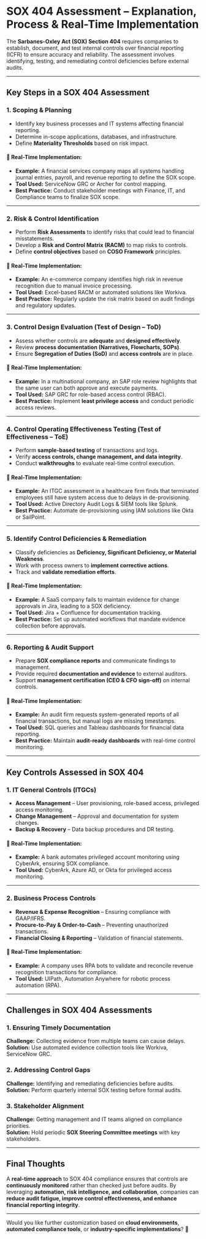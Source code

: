 # SOX 404 Assessment – Explanation, Process & Real-Time Implementation  

The **Sarbanes-Oxley Act (SOX) Section 404** requires companies to establish, document, and test internal controls over financial reporting (ICFR) to ensure accuracy and reliability. The assessment involves identifying, testing, and remediating control deficiencies before external audits.  

---

## Key Steps in a SOX 404 Assessment  

### 1. Scoping & Planning  
- Identify key business processes and IT systems affecting financial reporting.  
- Determine in-scope applications, databases, and infrastructure.  
- Define **Materiality Thresholds** based on risk impact.  

#### **📌 Real-Time Implementation:**  
- **Example:** A financial services company maps all systems handling journal entries, payroll, and revenue reporting to define the SOX scope.  
- **Tool Used:** ServiceNow GRC or Archer for control mapping.  
- **Best Practice:** Conduct stakeholder meetings with Finance, IT, and Compliance teams to finalize SOX scope.  

---

### 2. Risk & Control Identification  
- Perform **Risk Assessments** to identify risks that could lead to financial misstatements.  
- Develop a **Risk and Control Matrix (RACM)** to map risks to controls.  
- Define **control objectives** based on **COSO Framework** principles.  

#### **📌 Real-Time Implementation:**  
- **Example:** An e-commerce company identifies high risk in revenue recognition due to manual invoice processing.  
- **Tool Used:** Excel-based RACM or automated solutions like Workiva.  
- **Best Practice:** Regularly update the risk matrix based on audit findings and regulatory updates.  

---

### 3. Control Design Evaluation (Test of Design – ToD)  
- Assess whether controls are **adequate** and **designed effectively**.  
- Review **process documentation (Narratives, Flowcharts, SOPs)**.  
- Ensure **Segregation of Duties (SoD)** and **access controls** are in place.  

#### **📌 Real-Time Implementation:**  
- **Example:** In a multinational company, an SAP role review highlights that the same user can both approve and execute payments.  
- **Tool Used:** SAP GRC for role-based access control (RBAC).  
- **Best Practice:** Implement **least privilege access** and conduct periodic access reviews.  

---

### 4. Control Operating Effectiveness Testing (Test of Effectiveness – ToE)  
- Perform **sample-based testing** of transactions and logs.  
- Verify **access controls, change management, and data integrity**.  
- Conduct **walkthroughs** to evaluate real-time control execution.  

#### **📌 Real-Time Implementation:**  
- **Example:** An ITGC assessment in a healthcare firm finds that terminated employees still have system access due to delays in de-provisioning.  
- **Tool Used:** Active Directory Audit Logs & SIEM tools like Splunk.  
- **Best Practice:** Automate de-provisioning using IAM solutions like Okta or SailPoint.  

---

### 5. Identify Control Deficiencies & Remediation  
- Classify deficiencies as **Deficiency, Significant Deficiency, or Material Weakness**.  
- Work with process owners to **implement corrective actions**.  
- Track and **validate remediation efforts**.  

#### **📌 Real-Time Implementation:**  
- **Example:** A SaaS company fails to maintain evidence for change approvals in Jira, leading to a SOX deficiency.  
- **Tool Used:** Jira + Confluence for documentation tracking.  
- **Best Practice:** Set up automated workflows that mandate evidence collection before approvals.  

---

### 6. Reporting & Audit Support  
- Prepare **SOX compliance reports** and communicate findings to management.  
- Provide required **documentation and evidence** to external auditors.  
- Support **management certification (CEO & CFO sign-off)** on internal controls.  

#### **📌 Real-Time Implementation:**  
- **Example:** An audit firm requests system-generated reports of all financial transactions, but manual logs are missing timestamps.  
- **Tool Used:** SQL queries and Tableau dashboards for financial data reporting.  
- **Best Practice:** Maintain **audit-ready dashboards** with real-time control monitoring.  

---

## Key Controls Assessed in SOX 404  

### 1. IT General Controls (ITGCs)  
- **Access Management** – User provisioning, role-based access, privileged access monitoring.  
- **Change Management** – Approval and documentation for system changes.  
- **Backup & Recovery** – Data backup procedures and DR testing.  

#### **📌 Real-Time Implementation:**  
- **Example:** A bank automates privileged account monitoring using CyberArk, ensuring SOX compliance.  
- **Tool Used:** CyberArk, Azure AD, or Okta for privileged access monitoring.  

---

### 2. Business Process Controls  
- **Revenue & Expense Recognition** – Ensuring compliance with GAAP/IFRS.  
- **Procure-to-Pay & Order-to-Cash** – Preventing unauthorized transactions.  
- **Financial Closing & Reporting** – Validation of financial statements.  

#### **📌 Real-Time Implementation:**  
- **Example:** A company uses RPA bots to validate and reconcile revenue recognition transactions for compliance.  
- **Tool Used:** UIPath, Automation Anywhere for robotic process automation (RPA).  

---

## Challenges in SOX 404 Assessments  

### **1. Ensuring Timely Documentation**  
**Challenge:** Collecting evidence from multiple teams can cause delays.  
**Solution:** Use automated evidence collection tools like Workiva, ServiceNow GRC.  

### **2. Addressing Control Gaps**  
**Challenge:** Identifying and remediating deficiencies before audits.  
**Solution:** Perform quarterly internal SOX testing before formal audits.  

### **3. Stakeholder Alignment**  
**Challenge:** Getting management and IT teams aligned on compliance priorities.  
**Solution:** Hold periodic **SOX Steering Committee meetings** with key stakeholders.  

---

## **Final Thoughts**  
A **real-time approach** to SOX 404 compliance ensures that controls are **continuously monitored** rather than checked just before audits. By leveraging **automation, risk intelligence, and collaboration**, companies can **reduce audit fatigue, improve control effectiveness, and enhance financial reporting integrity**.  

---

Would you like further customization based on **cloud environments**, **automated compliance tools**, or **industry-specific implementations**? 🚀  
